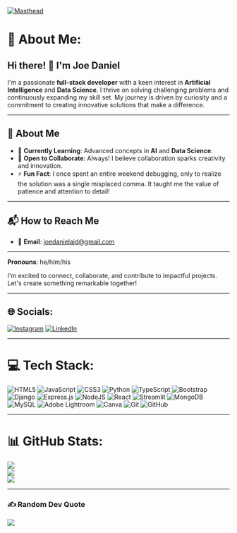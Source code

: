 [![Masthead](https://miro.medium.com/v2/resize:fit:1358/1*aniyNTcHORbvDiLGUzJSsQ.gif)](https://user-images.githubusercontent.com/74038190/212749447-bfb7e725-6987-49d9-ae85-2015e3e7cc41.gif)

# 💫 About Me:
## Hi there! 👋 I'm **Joe Daniel**

I'm a passionate **full-stack developer** with a keen interest in **Artificial Intelligence** and **Data Science**. I thrive on solving challenging problems and continuously expanding my skill set. My journey is driven by curiosity and a commitment to creating innovative solutions that make a difference.

---

## 🚀 **About Me**  
- 🌱 **Currently Learning**: Advanced concepts in **AI** and **Data Science**.  
- 💬 **Open to Collaborate**: Always! I believe collaboration sparks creativity and innovation.  
- ⚡ **Fun Fact**: I once spent an entire weekend debugging, only to realize the solution was a single misplaced comma. It taught me the value of patience and attention to detail!  

---

## 📬 **How to Reach Me**  
- 📧 **Email**: [joedanielajd@gmail.com](mailto:joedanielajd@gmail.com)  


---

**Pronouns**: he/him/his  

I'm excited to connect, collaborate, and contribute to impactful projects. Let's create something remarkable together!  

---

## 🌐 Socials:
[![Instagram](https://img.shields.io/badge/Instagram-%23E4405F.svg?logo=Instagram&logoColor=white)](https://instagram.com/night_shades_1920) 
[![LinkedIn](https://img.shields.io/badge/LinkedIn-%230077B5.svg?logo=linkedin&logoColor=white)](https://linkedin.com/in/joe-daniel-ba3300308)

---

# 💻 Tech Stack:
![HTML5](https://img.shields.io/badge/html5-%23E34F26.svg?style=for-the-badge&logo=html5&logoColor=white) 
![JavaScript](https://img.shields.io/badge/javascript-%23323330.svg?style=for-the-badge&logo=javascript&logoColor=%23F7DF1E) 
![CSS3](https://img.shields.io/badge/css3-%231572B6.svg?style=for-the-badge&logo=css3&logoColor=white) 
![Python](https://img.shields.io/badge/python-3670A0?style=for-the-badge&logo=python&logoColor=ffdd54) 
![TypeScript](https://img.shields.io/badge/typescript-%23007ACC.svg?style=for-the-badge&logo=typescript&logoColor=white) 
![Bootstrap](https://img.shields.io/badge/bootstrap-%238511FA.svg?style=for-the-badge&logo=bootstrap&logoColor=white) 
![Django](https://img.shields.io/badge/django-%23092E20.svg?style=for-the-badge&logo=django&logoColor=white) 
![Express.js](https://img.shields.io/badge/express.js-%23404d59.svg?style=for-the-badge&logo=express&logoColor=%2361DAFB) 
![NodeJS](https://img.shields.io/badge/node.js-6DA55F?style=for-the-badge&logo=node.js&logoColor=white) 
![React](https://img.shields.io/badge/react-%2320232a.svg?style=for-the-badge&logo=react&logoColor=%2361DAFB) 
![Streamlit](https://img.shields.io/badge/Streamlit-%23FE4B4B.svg?style=for-the-badge&logo=streamlit&logoColor=white) 
![MongoDB](https://img.shields.io/badge/MongoDB-%234ea94b.svg?style=for-the-badge&logo=mongodb&logoColor=white) 
![MySQL](https://img.shields.io/badge/mysql-4479A1.svg?style=for-the-badge&logo=mysql&logoColor=white) 
![Adobe Lightroom](https://img.shields.io/badge/Adobe%20Lightroom-31A8FF.svg?style=for-the-badge&logo=Adobe%20Lightroom&logoColor=white) 
![Canva](https://img.shields.io/badge/Canva-%2300C4CC.svg?style=for-the-badge&logo=Canva&logoColor=white) 
![Git](https://img.shields.io/badge/git-%23F05033.svg?style=for-the-badge&logo=git&logoColor=white) 
![GitHub](https://img.shields.io/badge/github-%23121011.svg?style=for-the-badge&logo=github&logoColor=white)

---

# 📊 GitHub Stats:
![](https://github-readme-stats.vercel.app/api?username=joedanields&theme=transparent&hide_border=false&include_all_commits=false&count_private=false)<br/>
![](https://github-readme-streak-stats.herokuapp.com/?user=joedanields&theme=transparent&hide_border=false)<br/>
![](https://github-readme-stats.vercel.app/api/top-langs/?username=joedanields&theme=transparent&hide_border=false&include_all_commits=false&count_private=false&layout=compact)

---

### ✍️ Random Dev Quote
![](https://quotes-github-readme.vercel.app/api?type=horizontal&theme=radical)

<!-- Proudly created with GPRM ( https://gprm.itsvg.in ) -->
